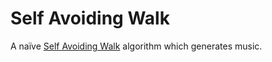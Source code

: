 # Self Avoiding Walk

A naïve [Self Avoiding Walk](https://en.wikipedia.org/wiki/Self-avoiding_walk) algorithm which generates music.

